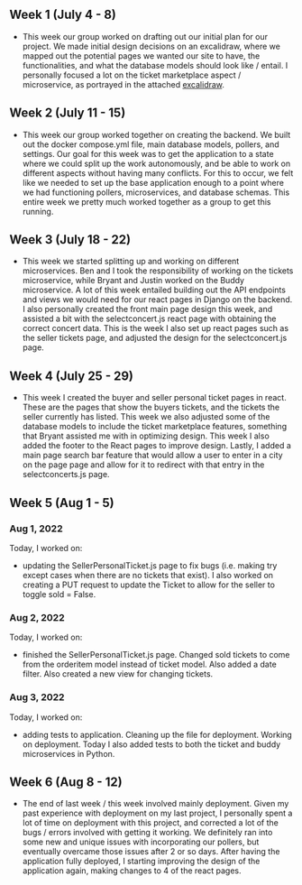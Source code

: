 ## Week 1 (July 4 - 8)
* This week our group worked on drafting out our initial plan for our project. We made initial design decisions on an excalidraw, where we mapped out the potential pages we wanted our site to have, the functionalities, and what the database models should look like / entail. I personally focused a lot on the ticket marketplace aspect / microservice, as portrayed in the attached [excalidraw](docs/excalidraw.png).

## Week 2 (July 11 - 15)
* This week our group worked together on creating the backend. We built out the docker compose.yml file, main database models, pollers, and settings. Our goal for this week was to get the application to a state where we could split up the work autonomously, and be able to work on different aspects without having many conflicts. For this to occur, we felt like we needed to set up the base application enough to a point where we had functioning pollers, microservices, and database schemas. This entire week we pretty much worked together as a group to get this running.

## Week 3 (July 18 - 22)
* This week we started splitting up and working on different microservices. Ben and I took the responsibility of working on the tickets microservice, while Bryant and Justin worked on the Buddy microservice. A lot of this week entailed building out the API endpoints and views we would need for our react pages in Django on the backend. I also personally created the front main page design this week, and assisted a bit with the selectconcert.js react page with obtaining the correct concert data. This is the week I also set up react pages such as the seller tickets page, and adjusted the design for the selectconcert.js page.

## Week 4 (July 25 - 29)
* This week I created the buyer and seller personal ticket pages in react. These are the pages that show the buyers tickets, and the tickets the seller currently has listed. This week we also adjusted some of the database models to include the ticket marketplace features, something that Bryant assisted me with in optimizing design. This week I also added the footer to the React pages to improve design. Lastly, I added a main page search bar feature that would allow a user to enter in a city on the page page and allow for it to redirect with that entry in the selectconcerts.js page.

## Week 5 (Aug 1 - 5)

### Aug 1, 2022
Today, I worked on:
* updating the SellerPersonalTicket.js page to fix bugs (i.e. making try except cases when there are no tickets that exist). I also worked on creating a PUT request to update the Ticket to allow for the seller to toggle sold = False.

### Aug 2, 2022
Today, I worked on:
* finished the SellerPersonalTicket.js page. Changed sold tickets to come from the orderitem model instead of ticket model. Also added a date filter. Also created a new view for changing tickets.

### Aug 3, 2022
Today, I worked on:
* adding tests to application. Cleaning up the file for deployment. Working on deployment. Today I also added tests to both the ticket and buddy microservices in Python.


## Week 6 (Aug 8 - 12)
* The end of last week / this week involved mainly deployment. Given my past experience with deployment on my last project, I personally spent a lot of time on deployment with this project, and corrected a lot of the bugs / errors involved with getting it working. We definitely ran into some new and unique issues with incorporating our pollers, but eventually overcame those issues after 2 or so days. After having the application fully deployed, I starting improving the design of the application again, making changes to 4 of the react pages.

